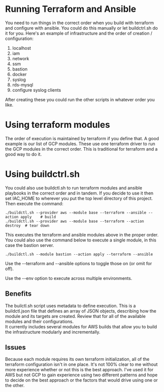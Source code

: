# Running Terraform and Ansible

You need to run things in the correct order when you build with terraform and configure
with ansible.  You could do this manually or let buildctrl.sh do it for you.  Here's 
an example of infrastructure and the order of creation / configuration:

1. localhost 
2. iam
3. network
4. ssm
5. bastion
6. docker
7. syslog
8. rds-mysql
9. configure syslog clients

After creating these you could run the other scripts in whatever order you like.

# Using terraform modules

The order of execution is maintained by terraform if you define that.  A good example
is our list of GCP modules.  These use one terraform driver to run the GCP modules in
the correct order.  This is traditional for terraform and a good way to do it. 

# Using buildctrl.sh

You could also use buildctl.sh to run terraform modules and ansible playbooks in the 
correct order and in tandem.  If you decide to use it then set IAC_HOME to wherever 
you put the top level directory of this project.  Then execute the command:

```
./buildctl.sh --provider aws --module base --terraform --ansible --action apply    # build
./buildctl.sh --provider aws --module base --terraform --action destroy  # tear down
```

This executes the terraform and ansible modules above in the proper order.  You 
could also use the command below to execute a single module, in this case the 
bastion server.

```
./buildctl.sh --module bastion --action apply --terraform --ansible
```

Use the --terraform and --ansible options to toggle those on (or omit for off).

Use the --env option to execute across multiple environments.

## Benefits

The builctl.sh script uses metadata to define execution.  This is a buildctl.json 
file that defines an array of JSON objects, describing how the module and its targets
are created.  Review that for all of the available modules and their configurations.  
It currently includes several modules for AWS builds that allow you to build the 
infrastructure modularly and incrementally.

## Issues

Because each module requires its own terraform initialization, all of the terraform 
configuration isn't in one place.  It's not 100% clear to me without more experience
whether or not this is the best approach.  I've used it for AWS but not GCP to gain
experience using two different patterns and hope to decide on the best approach or 
the factors that would drive using one or the other.